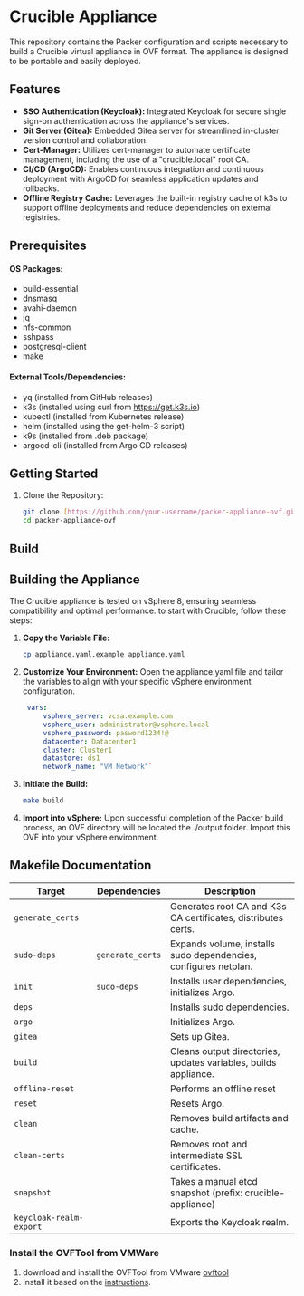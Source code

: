 # Crucible Appliance

This repository contains the Packer configuration and scripts necessary to build a Crucible virtual appliance in OVF format. The appliance is designed to be portable and easily deployed.

## Features

- **SSO Authentication (Keycloak):** Integrated Keycloak for secure single sign-on authentication across the appliance's services.
- **Git Server (Gitea):** Embedded Gitea server for streamlined in-cluster version control and collaboration.
- **Cert-Manager:** Utilizes cert-manager to automate certificate management, including the use of a "crucible.local" root CA.
- **CI/CD (ArgoCD):** Enables continuous integration and continuous deployment with ArgoCD for seamless application updates and rollbacks.
- **Offline Registry Cache:** Leverages the built-in registry cache of k3s to support offline deployments and reduce dependencies on external registries.

## Prerequisites

#### OS Packages:

- build-essential
- dnsmasq
- avahi-daemon
- jq
- nfs-common
- sshpass
- postgresql-client
- make

#### External Tools/Dependencies:

- yq (installed from GitHub releases)
- k3s (installed using curl from https://get.k3s.io)
- kubectl (installed from Kubernetes release)
- helm (installed using the get-helm-3 script)
- k9s (installed from .deb package)
- argocd-cli (installed from Argo CD releases)

## Getting Started

1. Clone the Repository:

   ```bash
   git clone [https://github.com/your-username/packer-appliance-ovf.git](https://github.com/your-username/packer-appliance-ovf.git)
   cd packer-appliance-ovf
   ```

## Build

## Building the Appliance

The Crucible appliance is tested on vSphere 8, ensuring seamless compatibility and optimal performance. to start with Crucible, follow these steps:

1. **Copy the Variable File:**
   ```bash
   cp appliance.yaml.example appliance.yaml
   ```
2. **Customize Your Environment:**
   Open the appliance.yaml file and tailor the variables to align with your specific vSphere environment configuration.
   ```yaml
	vars:
		vsphere_server: vcsa.example.com
		vsphere_user: administrator@vsphere.local
		vsphere_password: pasword1234!@
		datacenter: Datacenter1
		cluster: Cluster1
		datastore: ds1
		network_name: "VM Network"`
	```
3. **Initiate the Build:**

   ```bash
   make build
   ```

4. **Import into vSphere:**
   Upon successful completion of the Packer build process, an OVF directory will be located the ./output folder. Import this OVF into your vSphere environment.

## Makefile Documentation

| Target                  | Dependencies     | Description                                                     | 
| ----------------------- | ---------------- | --------------------------------------------------------------- | 
| `generate_certs`        |                  | Generates root CA and K3s CA certificates, distributes certs.   | 
| `sudo-deps`             | `generate_certs` | Expands volume, installs sudo dependencies, configures netplan. | 
| `init`                  | `sudo-deps`      | Installs user dependencies, initializes Argo.                   | 
| `deps`                  |                  | Installs sudo dependencies.                                          | 
| `argo`                  |                  | Initializes Argo.                                               | 
| `gitea`                 |                  | Sets up Gitea.                                                  | 
| `build`                 |                  | Cleans output directories, updates variables, builds appliance. | 
| `offline-reset`         |                  | Performs an offline reset     | 
| `reset`                 |                  | Resets Argo.                                                    | 
| `clean`                 |                  | Removes build artifacts and cache.                              | 
| `clean-certs`           |                  | Removes root and intermediate SSL certificates.                                       | 
| `snapshot`              |                  | Takes a manual etcd snapshot (prefix: crucible-appliance)         | 
| `keycloak-realm-export` |                  | Exports the Keycloak realm.                                     | 

### Install the OVFTool from VMWare

1. download and install the OVFTool from VMware [ovftool](https://developer.broadcom.com/tools/open-virtualization-format-ovf-tool/latest)
1. Install it based on the [instructions](https://docs.vmware.com/en/VMware-Telco-Cloud-Operations/1.3.0/deployment-guide-130/GUID-95301A42-F6F6-4BA9-B3A0-A86A268754B6.html).